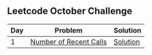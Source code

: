 ## Leetcode October Challenge

| Day | Problem | Solution |
| --- | --- | --- |
| 1 | [Number of Recent Calls](https://leetcode.com/explore/challenge/card/october-leetcoding-challenge/559/week-1-october-1st-october-7th/3480/) | [Solution](https://github.com/varsha-varadarajan/leetcode-challenge/blob/main/October%20Challenge/Problems/Day1.java)
